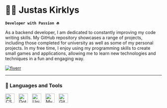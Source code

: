 # 👨‍💻 Justas Kirklys

**`Developer with Passion 🔥`**

As a backend developer, I am dedicated to constantly improving my code writing skills. My GitHub repository showcases a range of projects, including those completed for university as well as some of my personal projects. In my free time, I enjoy using my programming skills to create small games and applications, allowing me to learn new technologies and techniques in a fun and engaging way.

   <p align="left">
      <a href="https://www.fiverr.com/jukicode">
         <img alt="fiverr" title="My Fiverr profile" src="https://custom-icon-badges.demolab.com/badge/Fiverr-74-488207?style=for-the-badge&labelColor=darkgreen&logo=fiverr&logoColor=white"/></a>
   </p>

---

### 🧰 Languages and Tools

<img align="left" alt="CSharp" width="30px" style="padding-right:10px;" src="https://cdn.jsdelivr.net/gh/devicons/devicon/icons/csharp/csharp-original.svg"/>
<img align="left" alt="DotNet" width="30px" style="padding-right:10px;" src="https://cdn.jsdelivr.net/gh/devicons/devicon/icons/dot-net/dot-net-original.svg" />
<img align="left" alt="Unity" width="30px" style="padding-right:10px;" src="https://cdn.jsdelivr.net/gh/devicons/devicon/icons/unity/unity-original.svg" />
<img align="left" alt="MySQL" width="30px" style="padding-right:10px;" src="https://cdn.jsdelivr.net/gh/devicons/devicon/icons/mysql/mysql-original.svg" />
<img align="left" alt="GitHub" width="30px" style="padding-right:10px;" src="https://cdn.jsdelivr.net/gh/devicons/devicon/icons/github/github-original.svg" />
<br />

<!-- 
#

### ✒ Couple of my projects

  <a href="https://github.com/devJUKI/car-parts-shop-platform/"><img width="275" src="https://denvercoder1-github-readme-stats.vercel.app/api/pin/?username=devJUKI&repo=car-parts-shop-platform" alt="car-parts-shop-platform"></a>
  <a href="https://github.com/devJUKI/travelling-salesman-genetic-algorithm"><img width="275" src="https://denvercoder1-github-readme-stats.vercel.app/api/pin/?username=devJUKI&repo=travelling-salesman-genetic-algorithm" alt="travelling-salesman-genetic-algorithm"></a>
  <a href="https://github.com/devJUKI/autoplius-scraper"><img width="275" src="https://denvercoder1-github-readme-stats.vercel.app/api/pin/?username=devJUKI&repo=autoplius-scraper" alt="autoplius-scraper"></a>

<p align="left">
  <a href="https://github.com/devJUKI/?tab=repositories&sort=stargazers"><img alt="All Repositories" title="All Repositories" src="https://custom-icon-badges.demolab.com/badge/-All%20Repos-6C6C6C?style=for-the-badge&logoColor=white&logo=repo"/></a>
</p>
-->

#

<!-- ### 📊 Stats -->

<!-- ![devJUKI's GitHub stats](https://github-readme-stats.vercel.app/api?username=devJUKI&count_private=true&show_icons=true) -->

<!-- ![GitHub Streak](https://streak-stats.demolab.com?user=devJUKI) -->
